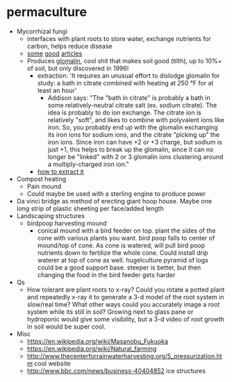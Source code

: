 # permaculture

- Mycorrhizal fungi
  - interfaces with plant roots to store water, exchange nutrients for carbon, helps reduce disease
  - [some](http://www.the-compost-gardener.com/mycorrhizal-fungi.html) [good](http://www.the-compost-gardener.com/-does-mushroom-compost-serve-the-same-function-as-mycorrhizae-.html) [articles](http://www.the-compost-gardener.com/plant-fungi.html)
  - Produces [glomalin](https://en.wikipedia.org/wiki/Glomalin), cool shit that makes soil good (tilth), up to 10%+ of soil, but only discovered in 1996!
    - extraction: 'It requires an unusual effort to dislodge glomalin for study: a bath in citrate combined with heating at 250 °F for at least an hour'
      - Addison says: "The "bath in citrate" is probably a bath in some relatively-neutral citrate salt (ex. sodium citrate). The idea is probably to do ion exchange. The citrate ion is relatively "soft", and likes to combine with polyvalent ions like iron. So, you probably end up with the glomalin exchanging its iron ions for sodium ions, and the citrate "picking up" the iron ions. Since iron can have +2 or +3 charge, but sodium is just +1, this helps to break up the glomalin, since it can no longer be "linked" with 2 or 3 glomalin ions clustering around a multiply-charged iron ion."  
    - [how to extract it](https://webcache.googleusercontent.com/search?q=cache:SI-kkhctlU4J:https://www.researchgate.net/file.PostFileLoader.html%3Fid%3D5811ba9a615e270fe63d4b25%26assetKey%3DAS%253A421718318686210%25401477556890768+&cd=5&hl=en&ct=clnk&gl=us)
- Compost heating
  - Pain mound
  - Could maybe be used with a sterling engine to produce power
- Da vinci bridge as method of erecting giant hoop house.  Maybe one long strip of plastic sheeting per face/added length
- Landscaping structures
  - birdpoop harvesting mound 
    - conical mound with a bird feeder on top.  plant the sides of the cone with various plants you want.  bird poop falls to center of mound/top of cone.  As cone is watered, will pull bird poop nutrients down to fertilize the whole cone.  Could install drip waterer at top of cone as well. hugelculture pyramid of logs could be a good support base. steeper is better, but then changing the food in the bird feeder gets harder
- Qs
  - How tolerant are plant roots to x-ray?  Could you rotate a potted plant and repeatedly x-ray it to generate a 3-d model of the root system in slow/real time?  What other ways could you accurately image a root system while its still in soil?  Growing next to glass pane or hydroponic would give some visibility, but a 3-d video of root growth in soil would be super cool.
- Misc
  - https://en.wikipedia.org/wiki/Masanobu_Fukuoka
  - https://en.wikipedia.org/wiki/Natural_farming
  - http://www.thecenterforrainwaterharvesting.org/5_pressurization.htm cool website
  - http://www.bbc.com/news/business-40404852 ice structures
